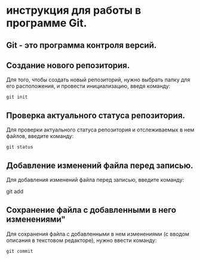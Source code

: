 # инструкция для работы в программе Git.
 
## Git - это программа контроля версий.

## Создание нового репозитория.

Для того, чтобы создать новый репозиторий, нужно выбрать папку для его расположения, и провести инициализацию, введя команду:

    git init

## Проверка актуального статуса репозитория.

Для проверки актуального статуса репозитория и отслеживаемых в нем файлов, введите команду:

    git status

## Добавление изменений файла перед записью.

Для добавления изменений файла перед записью, введите команду:

git add <file name>

## Сохранение файла с добавленными в него изменениями"

Для сохранения файла с добавленными в нем изменениями (с вводом описания в текстовом редакторе), нужно ввести команду:

    git commit


